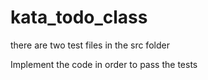 # kata_todo_class

there are two test files in the src folder

Implement the code in order to pass the tests